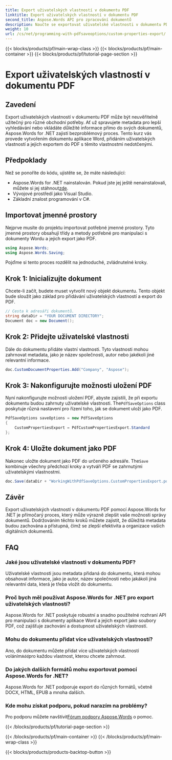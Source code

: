 ```yaml
---
title: Export uživatelských vlastností v dokumentu PDF
linktitle: Export uživatelských vlastností v dokumentu PDF
second_title: Aspose.Words API pro zpracování dokumentů
description: Naučte se exportovat uživatelské vlastnosti v dokumentu PDF pomocí Aspose.Words for .NET pomocí našeho podrobného průvodce krok za krokem.
weight: 10
url: /cs/net/programming-with-pdfsaveoptions/custom-properties-export/
---
```


{{< blocks/products/pf/main-wrap-class >}}
{{< blocks/products/pf/main-container >}}
{{< blocks/products/pf/tutorial-page-section >}}

# Export uživatelských vlastností v dokumentu PDF

## Zavedení

Export uživatelských vlastností v dokumentu PDF může být neuvěřitelně užitečný pro různé obchodní potřeby. Ať už spravujete metadata pro lepší vyhledávání nebo vkládáte důležité informace přímo do svých dokumentů, Aspose.Words for .NET zajistí bezproblémový proces. Tento kurz vás provede vytvořením dokumentu aplikace Word, přidáním uživatelských vlastností a jejich exportem do PDF s těmito vlastnostmi nedotčenými.

## Předpoklady

Než se ponoříte do kódu, ujistěte se, že máte následující:

-  Aspose.Words for .NET nainstalován. Pokud jste jej ještě nenainstalovali, můžete si jej stáhnout[zde](https://releases.aspose.com/words/net/).
- Vývojové prostředí jako Visual Studio.
- Základní znalost programování v C#.

## Importovat jmenné prostory

Nejprve musíte do projektu importovat potřebné jmenné prostory. Tyto jmenné prostory obsahují třídy a metody potřebné pro manipulaci s dokumenty Wordu a jejich export jako PDF.

```csharp
using Aspose.Words;
using Aspose.Words.Saving;
```

Pojďme si tento proces rozdělit na jednoduché, zvládnutelné kroky.

## Krok 1: Inicializujte dokument

Chcete-li začít, budete muset vytvořit nový objekt dokumentu. Tento objekt bude sloužit jako základ pro přidávání uživatelských vlastností a export do PDF.

```csharp
// Cesta k adresáři dokumentů.
string dataDir = "YOUR DOCUMENT DIRECTORY";
Document doc = new Document();
```

## Krok 2: Přidejte uživatelské vlastnosti

Dále do dokumentu přidáte vlastní vlastnosti. Tyto vlastnosti mohou zahrnovat metadata, jako je název společnosti, autor nebo jakékoli jiné relevantní informace.

```csharp
doc.CustomDocumentProperties.Add("Company", "Aspose");
```

## Krok 3: Nakonfigurujte možnosti uložení PDF

 Nyní nakonfigurujte možnosti uložení PDF, abyste zajistili, že při exportu dokumentu budou zahrnuty uživatelské vlastnosti. The`PdfSaveOptions` class poskytuje různá nastavení pro řízení toho, jak se dokument uloží jako PDF.

```csharp
PdfSaveOptions saveOptions = new PdfSaveOptions
{
    CustomPropertiesExport = PdfCustomPropertiesExport.Standard
};
```

## Krok 4: Uložte dokument jako PDF

 Nakonec uložte dokument jako PDF do určeného adresáře. The`Save` kombinuje všechny předchozí kroky a vytváří PDF se zahrnutými uživatelskými vlastnostmi.

```csharp
doc.Save(dataDir + "WorkingWithPdfSaveOptions.CustomPropertiesExport.pdf", saveOptions);
```

## Závěr

Export uživatelských vlastností v dokumentu PDF pomocí Aspose.Words for .NET je přímočarý proces, který může výrazně zlepšit vaše možnosti správy dokumentů. Dodržováním těchto kroků můžete zajistit, že důležitá metadata budou zachována a přístupná, čímž se zlepší efektivita a organizace vašich digitálních dokumentů.

## FAQ

### Jaké jsou uživatelské vlastnosti v dokumentu PDF?
Uživatelské vlastnosti jsou metadata přidaná do dokumentu, která mohou obsahovat informace, jako je autor, název společnosti nebo jakákoli jiná relevantní data, která je třeba vložit do dokumentu.

### Proč bych měl používat Aspose.Words for .NET pro export uživatelských vlastností?
Aspose.Words for .NET poskytuje robustní a snadno použitelné rozhraní API pro manipulaci s dokumenty aplikace Word a jejich export jako soubory PDF, což zajišťuje zachování a dostupnost uživatelských vlastností.

### Mohu do dokumentu přidat více uživatelských vlastností?
 Ano, do dokumentu můžete přidat více uživatelských vlastností voláním`Add`pro každou vlastnost, kterou chcete zahrnout.

### Do jakých dalších formátů mohu exportovat pomocí Aspose.Words for .NET?
Aspose.Words for .NET podporuje export do různých formátů, včetně DOCX, HTML, EPUB a mnoha dalších.

### Kde mohu získat podporu, pokud narazím na problémy?
 Pro podporu můžete navštívit[Fórum podpory Aspose.Words](https://forum.aspose.com/c/words/8) o pomoc.

{{< /blocks/products/pf/tutorial-page-section >}}

{{< /blocks/products/pf/main-container >}}
{{< /blocks/products/pf/main-wrap-class >}}

{{< blocks/products/products-backtop-button >}}
